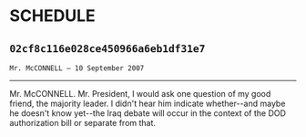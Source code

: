 # SCHEDULE
## `02cf8c116e028ce450966a6eb1df31e7`
`Mr. McCONNELL — 10 September 2007`

---


Mr. McCONNELL. Mr. President, I would ask one question of my good 
friend, the majority leader. I didn't hear him indicate whether--and 
maybe he doesn't know yet--the Iraq debate will occur in the context of 
the DOD authorization bill or separate from that.